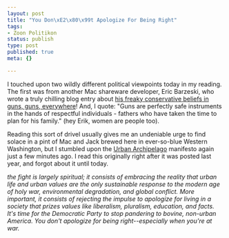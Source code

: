```yaml
--- 
layout: post
title: "You Don\xE2\x80\x99t Apologize For Being Right"
tags: 
- Zoon Politikon
status: publish
type: post
published: true
meta: {}

---
```

I touched upon two wildly different political viewpoints today in my reading. The first was from another Mac shareware developer, Eric Barzeski, who wrote a truly chilling blog entry about <a rel="nofollow" href="http://nslog.com/archives/2005/04/25/responsibility.php">his freaky conservative beliefs in guns, guns, everywhere</a>! And, I quote: "Guns are perfectly safe instruments in the hands of respectful individuals - fathers who have taken the time to plan for his family." (hey Erik, women are people too).

  Reading this sort of drivel usually gives me an undeniable urge to find solace in a pint of Mac and Jack brewed here in ever-so-blue Western Washington, but I stumbled upon the <a href="http://www.urbanarchipelago.com/">Urban Archipelago</a> manifesto again just a few minutes ago. I read this originally right after it was posted last year, and forgot about it until today.

  <em>the fight is largely spiritual; it consists of embracing the reality that urban life and urban values are the only sustainable response to the modern age of holy war, environmental degradation, and global conflict. More important, it consists of rejecting the impulse to apologize for living in a society that prizes values like liberalism, pluralism, education, and facts. It's time for the Democratic Party to stop pandering to bovine, non-urban America. You don't apologize for being right--especially when you're at war.</em>
